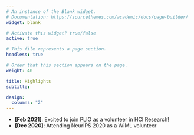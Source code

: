 ```yaml
---
# An instance of the Blank widget.
# Documentation: https://sourcethemes.com/academic/docs/page-builder/
widget: blank

# Activate this widget? true/false
active: true

# This file represents a page section.
headless: true

# Order that this section appears on the page.
weight: 40

title: Highlights
subtitle:

design:
  columns: "2"
---
```


* **[Feb 2021]**: Excited to join [PLIO](https://plio.in/) as a volunteer in HCI Research!
* **[Dec 2020]**: Attending NeurIPS 2020 as a WiML volunteer

